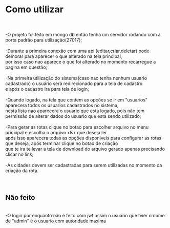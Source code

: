 <h1>Como utilizar</h1><br><br>
-O projeto foi feito em mongo db então tenha um servidor rodando com a porta padrão para utilização(27017);
<br><br>
-Durante a primeira conexão com uma api (editar,criar,deletar) pode demorar para aparecer o que alterado na tela principal,
<br>
por isso caso nao aparece o que foi alterado no momento recarregue a pagina em questão;
<br><br>
-Na primeira utilização do sistema(caso nao tenha nenhum usuario cadastrado) o usuário será redirecionado para a tela de cadastro 
<br>
e após o cadastro ira para tela de login;
<br><br>
-Quando logado, na tela que contem as opções se ir em "usuarios" aparecera todos os usuarios cadastrados no sistema,
<br>
nesta lista nao aparecera o usuario que esta logado, pois não tem permissão de alterar dados do usuario que esta sendo utilizado;
<br><br>
-Para gerar as rotas clique no botao para escolher arquivo no menu principal e escolha o arquivo xlsx que deseja ler
<br>
após isso aparecera todas as opções disponiveis para configurar as rotas que deseja, após terminar clique no botao de criação
<br>
que te ira te levar a tela de download do arquivo gerado apenas precisando clicar no link;
<br><br>
-As cidades devem ser cadastradas para serem utilizadas no momento da criação da rota.
<br><br><br>


<h2>Não feito</h2>
<br>
-O login por enquanto não é feito com jwt assim o usuario que tiver o nome de "admin" é o usuario com autoridade maxima
